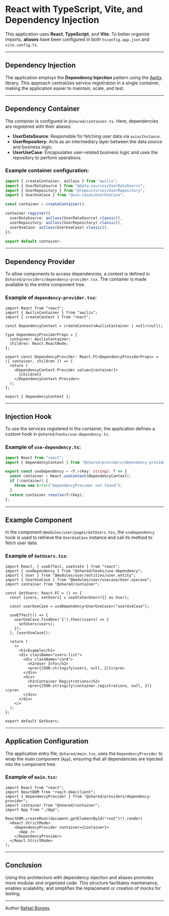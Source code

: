 # React with TypeScript, Vite, and Dependency Injection

This application uses **React**, **TypeScript**, and **Vite**. To better organize imports, **aliases** have been configured in both `tsconfig.app.json` and `vite.config.ts`.

---

## Dependency Injection

The application employs the **Dependency Injection** pattern using the [Awilix](https://github.com/jeffijoe/awilix) library. This approach centralizes service registration in a single container, making the application easier to maintain, scale, and test.

---

## Dependency Container

The container is configured in `@shared/container.ts`. Here, dependencies are registered with their aliases:

- **UserDataSource**: Responsible for fetching user data via `axiosInstance`.
- **UserRepository**: Acts as an intermediary layer between the data source and business logic.
- **UserUseCase**: Encapsulates user-related business logic and uses the repository to perform operations.

### Example container configuration:

```typescript
import { createContainer, asClass } from "awilix";
import { UserDataSource } from "@data-sources/UserDataSource";
import { UserRepository } from "@repositories/UserRepository";
import { UserUseCase } from "@use-cases/UserUseCase";

const container = createContainer();

container.register({
  userDataSource: asClass(UserDataSource).classic(),
  userRepository: asClass(UserRepository).classic(),
  userUseCase: asClass(UserUseCase).classic(),
});

export default container;
```

---

## Dependency Provider

To allow components to access dependencies, a context is defined in `@shared/providers/dependency-provider.tsx`. The container is made available to the entire component tree.

### Example of `dependency-provider.tsx`:

```tsx
import React from "react";
import { AwilixContainer } from "awilix";
import { createContext } from "react";

const DependencyContext = createContext<AwilixContainer | null>(null);

type DependencyProviderProps = {
  container: AwilixContainer;
  children: React.ReactNode;
};

export const DependencyProvider: React.FC<DependencyProviderProps> = ({ container, children }) => {
  return (
    <DependencyContext.Provider value={container}>
      {children}
    </DependencyContext.Provider>
  );
};

export { DependencyContext };
```

---

## Injection Hook

To use the services registered in the container, the application defines a custom hook in `@shared/hooks/use-dependency.ts`.

### Example of `use-dependency.ts`:

```typescript
import React from "react";
import { DependencyContext } from "@shared/providers/dependency-provider";

export const useDependency = <T,>(key: string): T => {
  const container = React.useContext(DependencyContext);
  if (!container) {
    throw new Error("DependencyProvider not found");
  }
  return container.resolve<T>(key);
};
```

---

## Example Component

In the component `@modules/user/pages/GetUsers.tsx`, the `useDependency` hook is used to retrieve the `UserUseCase` instance and call its method to fetch user data.

### Example of `GetUsers.tsx`:

```tsx
import React, { useEffect, useState } from "react";
import { useDependency } from "@shared/hooks/use-dependency";
import { User } from "@modules/user/entities/user.entity";
import { UserUseCase } from "@modules/user/usecase/User.usecase";
import container from "@shared/container";

const GetUsers: React.FC = () => {
  const [users, setUsers] = useState<User>({} as User);

  const userUseCase = useDependency<UserUseCase>("userUseCase");

  useEffect(() => {
    userUseCase.findOne('1').then((users) => {
      setUsers(users);
    });
  }, [userUseCase]);

  return (
    <>
      <h1>Example</h1>
      <div className="users-list">
        <div className="card">
          <h2>User Info</h2>
          <pre>{JSON.stringify(users, null, 2)}</pre>
        </div>
        <div>
          <h2>Container Registrations</h2>
          <pre>{JSON.stringify(container.registrations, null, 2)}</pre>
        </div>
      </div>
    </>
  );
};

export default GetUsers;
```

---

## Application Configuration

The application entry file, `@shared/main.tsx`, uses the `DependencyProvider` to wrap the main component (`App`), ensuring that all dependencies are injected into the component tree.

### Example of `main.tsx`:

```tsx
import React from "react";
import ReactDOM from "react-dom/client";
import { DependencyProvider } from "@shared/providers/dependency-provider";
import container from "@shared/container";
import App from "./App";

ReactDOM.createRoot(document.getElementById("root")!).render(
  <React.StrictMode>
    <DependencyProvider container={container}>
      <App />
    </DependencyProvider>
  </React.StrictMode>
);
```

---

## Conclusion

Using this architecture with dependency injection and aliases promotes more modular and organized code. This structure facilitates maintenance, enables scalability, and simplifies the replacement or creation of mocks for testing.

---

Author [Rafael Borges](https://github.com/RafaelB13).